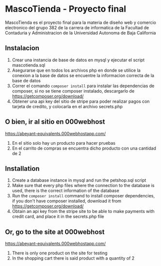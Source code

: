 # MascoTienda - Proyecto final

MascoTienda es el proyecto final para la materia de diseño web y comercio electronico
del grupo 382 de la carrera de informatica de la Facultad de Contaduria y Administracion de la Universidad Autonoma de Baja California

## Instalacion
1. Crear una instancia de base de datos en mysql y ejecutar el script mascotienda.sql
2. Asegurarse que en todos los archivos php en donde se utilice la conexion a la base de datos se encuentre la informacion correcta de la base de datos
3. Correr el comando `composer install` para instalar las dependencias de composer, si no se tiene composer instalado, descargarlo de https://getcomposer.org/download/
4. Obtener una api key del sitio de stripe para poder realizar pagos con tarjeta de credito, y colocarla en el archivo secrets.php

## O bien, ir al sitio en 000webhost

https://abeyant-equivalents.000webhostapp.com/
1. En el sitio solo hay un producto para hacer pruebas
2. En el carrito de compras se encuentra dicho producto con una cantidad de 2

## Installation
1. Create a database instance in mysql and run the petshop.sql script
2. Make sure that every php files where the connection to the database is used, there is the correct information of the database
3. Run the `composer install` command to install composer dependencies, if you don't have composer installed, download it from https://getcomposer.org/download/
4. Obtain an api key from the stripe site to be able to make payments with credit card, and place it in the secrets.php file

## Or, go to the site at 000webhost

https://abeyant-equivalents.000webhostapp.com/
1. There is only one product on the site for testing
2. In the shopping cart there is said product with a quantity of 2
